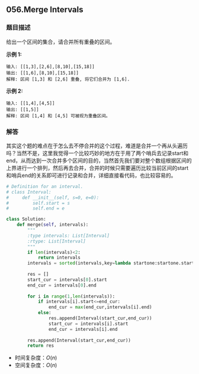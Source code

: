 ## 056.Merge Intervals

### 题目描述

给出一个区间的集合，请合并所有重叠的区间。

**示例 1:**

```
输入: [[1,3],[2,6],[8,10],[15,18]]
输出: [[1,6],[8,10],[15,18]]
解释: 区间 [1,3] 和 [2,6] 重叠, 将它们合并为 [1,6].
```

**示例 2:**

```
输入: [[1,4],[4,5]]
输出: [[1,5]]
解释: 区间 [1,4] 和 [4,5] 可被视为重叠区间。
```

### 解答

​	其实这个题的难点在于怎么去不停合并的这个过程，难道是合并一个再从头遍历吗？当然不是，这里我觉得一个比较巧妙的地方在于用了两个哨兵去记录start和end，从而达到一次合并多个区间的目的，当然首先我们要对整个数组根据区间的上界进行一个排列，然后再去合并，合并的时候只需要遍历比较当前区间的start和哨兵end的关系即可进行记录和合并，详细直接看代码，也比较容易的。

```python
# Definition for an interval.
# class Interval:
#     def __init__(self, s=0, e=0):
#         self.start = s
#         self.end = e

class Solution:
    def merge(self, intervals):
        """
        :type intervals: List[Interval]
        :rtype: List[Interval]
        """
        if len(intervals)<2:
            return intervals
        intervals = sorted(intervals,key=lambda startone:startone.start)
        
        res = []
        start_cur = intervals[0].start
        end_cur = intervals[0].end
        
        for i in range(1,len(intervals)):
            if intervals[i].start<=end_cur:
                end_cur = max(end_cur,intervals[i].end)
            else:
                res.append(Interval(start_cur,end_cur))
                start_cur = intervals[i].start
                end_cur = intervals[i].end
        
        res.append(Interval(start_cur,end_cur))
        return res
```

- 时间复杂度：$O(n)$
- 空间复杂度：$O(n)$ 